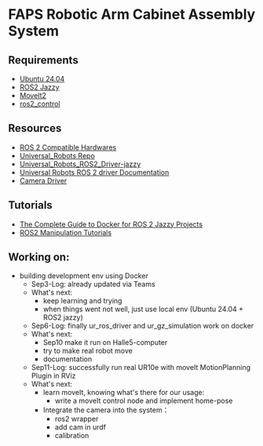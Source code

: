 # FAPS Robotic Arm Cabinet Assembly System

## Requirements
- <a href="https://releases.ubuntu.com/noble/">Ubuntu 24.04</a>
- <a href="https://docs.ros.org/en/jazzy/Installation.html">ROS2 Jazzy</a>
- <a href="https://moveit.ai/install-moveit2/binary/">MoveIt2 </a>
- <a href="https://control.ros.org/jazzy/doc/getting_started/getting_started.html">ros2_control</a>

## Resources
- <a href="https://picknik.ai/hardware-ecosystem/">ROS 2 Compatible Hardwares</a>
- <a href="https://github.com/UniversalRobots">Universal_Robots Repo</a>
- <a href="https://github.com/UniversalRobots/Universal_Robots_ROS2_Driver/tree/jazzy">Universal_Robots_ROS2_Driver-jazzy</a>
- <a href="https://docs.universal-robots.com/Universal_Robots_ROS2_Documentation/doc/ur_robot_driver/ur_robot_driver/doc/index.html">Universal Robots ROS 2 driver Documentation</a>
- <a href="https://github.com/FraunhoferIOSB/camera_aravis2/tree/main?tab=readme-ov-file">Camera Driver</a>



## Tutorials
- <a href="https://automaticaddison.com/the-complete-guide-to-docker-for-ros-2-jazzy-projects/">The Complete Guide to Docker for ROS 2 Jazzy Projects</a>
- <a href="https://automaticaddison.com/tutorials/#Manipulation">ROS2 Manipulation Tutorials</a>

## Working on:
- building development env using Docker
    - Sep3-Log: already updated via Teams
    - What's next: 
      - keep learning and trying
      - when things went not well, just use local env (Ubuntu 24.04 + ROS2 jazzy)
    - Sep6-Log: finally ur_ros_driver and ur_gz_simulation work on docker
    - What's next: 
      - Sep10 make it run on Halle5-computer
      - try to make real robot move
      - documentation
    - Sep11-Log: successfully run real UR10e with moveIt MotionPlanning Plugin in RViz
    - What's next:
      - learn moveIt, knowing what's there for our usage:
        - write a moveIt control node and implement home-pose
      - Integrate the camera into the system：
        - ros2 wrapper
        - add cam in urdf
        - calibration







